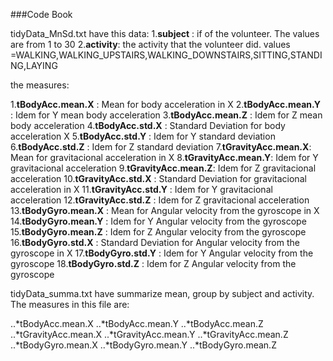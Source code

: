 ###Code Book

tidyData_MnSd.txt have this data:
1.**subject** : if of the volunteer. The values are from 1 to 30 
2.**activity**: the activity that the volunteer did. values =WALKING,WALKING_UPSTAIRS,WALKING_DOWNSTAIRS,SITTING,STANDING,LAYING

the measures:

1.**tBodyAcc.mean.X**   : Mean for body acceleration in X
2.**tBodyAcc.mean.Y**   : Idem for Y mean body acceleration
3.**tBodyAcc.mean.Z**   : Idem for Z mean body acceleration
4.**tBodyAcc.std.X**    : Standard Deviation for body acceleration X
5.**tBodyAcc.std.Y**    : Idem for Y standard deviation
6.**tBodyAcc.std.Z**    : Idem for Z standard deviation
7.**tGravityAcc.mean.X**: Mean for gravitacional acceleration in X
8.**tGravityAcc.mean.Y**: Idem for Y gravitacional acceleration
9.**tGravityAcc.mean.Z**: Idem for Z gravitacional acceleration
10.**tGravityAcc.std.X** : Standard Deviation for gravitacional acceleration in X 
11.**tGravityAcc.std.Y** : Idem for Y gravitacional acceleration
12.**tGravityAcc.std.Z** : Idem for Z gravitacional acceleration
13.**tBodyGyro.mean.X**  : Mean for Angular velocity from the gyroscope in X
14.**tBodyGyro.mean.Y**  : Idem for Y Angular velocity from the gyroscope
15.**tBodyGyro.mean.Z**  : Idem for Z Angular velocity from the gyroscope
16.**tBodyGyro.std.X**   : Standard Deviation for Angular velocity from the gyroscope in X 
17.**tBodyGyro.std.Y**   : Idem for Y Angular velocity from the gyroscope
18.**tBodyGyro.std.Z**   : Idem for Z Angular velocity from the gyroscope
	
tidyData_summa.txt have summarize mean, group by subject and activity. The measures in this file are:
 
 ..*tBodyAcc.mean.X
 ..*tBodyAcc.mean.Y
 ..*tBodyAcc.mean.Z
 ..*tGravityAcc.mean.X
 ..*tGravityAcc.mean.Y
 ..*tGravityAcc.mean.Z
 ..*tBodyGyro.mean.X
 ..*tBodyGyro.mean.Y
 ..*tBodyGyro.mean.Z